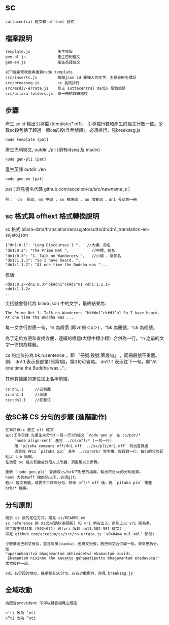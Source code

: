 # sc
    suttacentral 經文轉 offtext 格式

## 檔案說明
    template.js            產生模版
    gen-pl.js              產生巴利經文
    gen-en.js              產生英譯經文

    以下檔案修改後再重新node template
    src/inserts.js         每個json id 要補入的文字，主要是冊名標記
    src/breakseg.js        sc 長段拆行
    src/msdiv-errata.js    修正 suttacentral msdiv 段號錯誤
    src/bilara-folders.js  每一冊的詳細路徑

## 步驟

產生 sc id 輸出引導檔 (template/*.off)， 引導檔行數和產生的經文行數一致。少數sc段包括了超過一個cs的段(含無號段)，必須拆行，見breakseg.js

    node template [pat]

產生巴利經文, outdir ./pli (須有idseq 及 msdiv)

    node gen-pli [pat]

產生英譯  outdir ./en

    node gen-en [pat]

pat ( 詳見書名代碼 github.com/accelon/cs/src/newname.js )
  
    例：  dn  長部, mn 中部 , sn 相應部 , an 增支部 ，dn1 長部第一冊

## sc 格式與 offtext 格式轉換說明

sc 格式 bilara-data/translation/en/sujato/sutta/dn/dn1_translation-en-sujato.json
    
    {"dn1:0.1": "Long Discourses 1 ",   //大標，冊名
    "dn1:0.2": "The Prime Net ",          //中標，經名
    "dn1:0.3": "1. Talk on Wanderers ",   //小標 ，章節名
    "dn1:1.1.1": "So I have heard. ",
    "dn1:1.1.2": "At one time the Buddha was "...
    
模版: 

    <dn1:0.2><dn1:0.3>^bk#dn1^ck#d1^n1 <dn1:1.1.1>
    <dn1:1.1.2>
    ...

尖括號會替代為 bilara json 中的文字，最終結果為:

    The Prime Net 1. Talk on Wanderers ^bk#dn1^ck#d1^n1 So I have heard. 
    At one time the Buddha was ...

每一文字行對應一句，^n 為段落 (即vri的＜p＞) 。^bk 為冊號，^ck 為經號。

為了定位方便和查找方便，連續的標題(大標中標小標）合併為一行。^n 之前的文字一律視為標題。

cs 的定位符為 bk.n:sentence ，即 「冊號.段號:第幾句」 ，同冊段號不重覆。例:　dn1.1 表示長部第1冊第1段，第0句可省略。 
dn1.1:1 表示往下一句，即"At one time the Buddha was..."，

其他數據庫的定位加上名稱前綴，
    
    cs:dn1.1     //巴利藏
    sc:dn1.1     //英譯
    ccc:dn1.1    //莊春江

## 依SC將 CS 分句的步驟 (進階動作)

    在本目錄sc 產生 off 經文
    在cs工作目錄 先產生未分句(一段一行)的經文 `node gen p` 在 cs/par/*
        `node align-sent` 產生 ../cs/off/* (一句一行)
        用 `pitaka compare off/dn1.off  ../sc/pli/dn1.off` 列出差異處
        滿意後 在cs `pitaka pin` 產生 ../cs/brk/ 文字檔，每段對一行，每行的分句起點以 tab 隔開。
    往後若 sc 經文有變或分段方式改變，須重跑以上步驟。

    重新 `node gen-pli` 會讀取cs/brk下對應的檔案，輸出符合sc的分句結果。
    hook 大約為off 檔的5%以下，必須git。
    若cs 經文有變，或要手工修改分句，修改 off/*.off 後，再 `pitaka pin` 覆蓋 brk/* 檔案。

## 分句原則
    關於 cs 版的定位方式，請見 cs/README.md
	sc reference 的 msdiv段號(泰國版) 和 vri 稍有出入，原則上以 vri 版為準，
	除了增支部11集 (502~671) 段(vri 版缺 an11.502-981 經文) ,
    詳見 github.com/accelon/cs/src/ro-errata.js 's0404m4.mul.xml' 部份)

    少數情況巴利文很長，並含句槓(danda)，但譯文短故，故巴利文合併成一句。未來應拆分。
    如
    "upasaṅkamitvā bhagavantaṁ abhivādetvā ekamantaṁ nisīdi.
     Ekamantaṁ nisinno kho kevaṭṭo gahapatiputto bhagavantaṁ etadavoca:" 常常接在一起。
   
    VRI 有分段的地方，幾乎都有SC分句，只有少數例外，詳見 breakseg.js
   
## 全域改動
    為配合provident 不得以輔音結尾之規定

    n’ti 改為 ’nti
    n”ti 改為 ”nti

